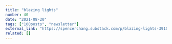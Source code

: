 ```yaml
---
title: "blazing lights"
number: 40
date: "2021-08-20"
tags: ["100posts", "newsletter"]
external_link: "https://spencerchang.substack.com/p/blazing-lights-39100-"
related: []
---
```

